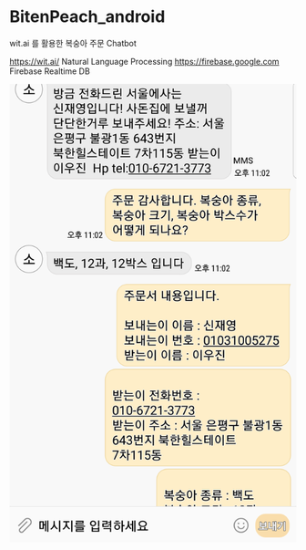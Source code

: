 # BitenPeach_android

wit.ai 를 활용한 복숭아 주문 Chatbot

https://wit.ai/ Natural Language Processing
https://firebase.google.com Firebase Realtime DB


![](https://github.com/BitenPeach/BitenPeach_android/blob/master/screenshots/20170531_230437.png?raw=true)
